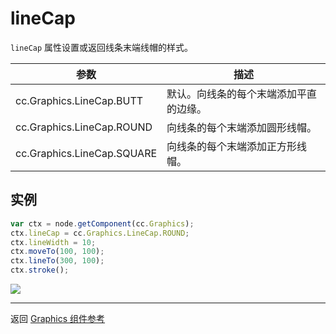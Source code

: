 # lineCap

`lineCap` 属性设置或返回线条末端线帽的样式。

| 参数 |   描述
| -------------- | ----------- |
|cc.Graphics.LineCap.BUTT   | 默认。向线条的每个末端添加平直的边缘。
|cc.Graphics.LineCap.ROUND  | 向线条的每个末端添加圆形线帽。
|cc.Graphics.LineCap.SQUARE | 向线条的每个末端添加正方形线帽。

## 实例

```javascript
var ctx = node.getComponent(cc.Graphics);
ctx.lineCap = cc.Graphics.LineCap.ROUND;
ctx.lineWidth = 10;
ctx.moveTo(100, 100);
ctx.lineTo(300, 100);
ctx.stroke();
```

<a href="graphics/lineCap.png"><img src="graphics/lineCap.png"></a>

<hr>

返回 [Graphics 组件参考](../../components/graphics.md)
